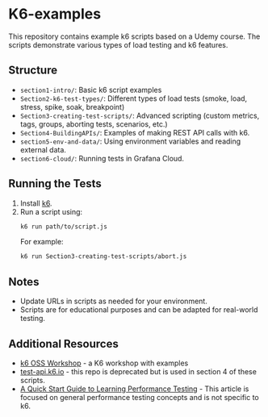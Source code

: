 # K6-examples

This repository contains example k6 scripts based on a Udemy course. The scripts demonstrate various types of load testing and k6 features.

## Structure
- `section1-intro/`: Basic k6 script examples
- `Section2-k6-test-types/`: Different types of load tests (smoke, load, stress, spike, soak, breakpoint)
- `Section3-creating-test-scripts/`: Advanced scripting (custom metrics, tags, groups, aborting tests, scenarios, etc.)
- `Section4-BuildingAPIs/`: Examples of making REST API calls with k6.
- `section5-env-and-data/`: Using environment variables and reading external data.
- `section6-cloud/`: Running tests in Grafana Cloud.

## Running the Tests
1. Install [k6](https://grafana.com/docs/k6/latest/set-up/install-k6/).
2. Run a script using:
   ```sh
   k6 run path/to/script.js
   ```
   For example:
   ```sh
   k6 run Section3-creating-test-scripts/abort.js
   ```

## Notes
- Update URLs in scripts as needed for your environment.
- Scripts are for educational purposes and can be adapted for real-world testing.

## Additional Resources
- [k6 OSS Workshop](https://github.com/grafana/k6-oss-workshop?tab=readme-ov-file) - a K6 workshop with examples
- [test-api.k6.io](https://github.com/grafana/test-api.k6.io?tab=readme-ov-file) - this repo is deprecated but is used in section 4 of these scripts.
- [A Quick Start Guide to Learning Performance Testing](https://www.ministryoftesting.com/articles/a-quick-start-guide-to-learning-performance-testing) - This article is focused on general performance testing concepts and is not specific to k6.
